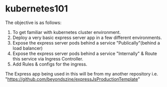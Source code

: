 # kubernetes101

The objective is as follows:
1. To get familiar with kubernetes cluster environment.
2. Deploy a very basic express server app in a few different environments.
3. Expose the express server pods behind a service "Publically"(behind a load balancer)
4. Expose the express server pods behind a service "Internally" & Route this service via Ingress Controller.
5. Add Rules & configs for the ingress. 


The Express app being used in this will be from my another repository i.e.
"https://github.com/beyondszine/expressJsProductionTemplate"

